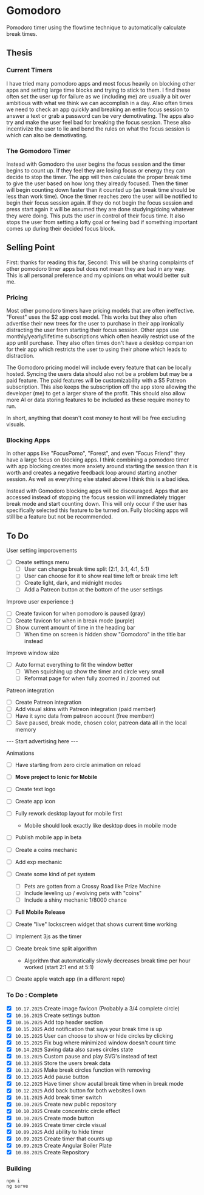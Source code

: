 
# Gomodoro
Pomodoro timer using the flowtime technique to automatically calculate break times.

## Thesis
### Current Timers
I have tried many pomodoro apps and most focus heavily on blocking other apps and setting large time blocks and trying to stick to them. I find these often set the user up for failure as we (including me) are usually a bit over ambitious with what we think we can accomplish in a day. Also often times we need to check an app quickly and breaking an entire focus session to answer a text or grab a password can be very demotivating. The apps also try and make the user feel bad for breaking the focus session. These also incentivize the user to lie and bend the rules on what the focus session is which can also be demotivating.

### The Gomodoro Timer
Instead with Gomodoro the user begins the focus session and the timer begins to count up. If they feel they are losing focus or energy they can decide to stop the timer. The app will then calculate the proper break time to give the user based on how long they already focused. Then the timer will begin counting down faster than it counted up (as break time should be less than work time). Once the timer reaches zero the user will be notified to begin their focus session again. If they do not begin the focus session and press start again it will be assumed they are done studying/doing whatever they were doing. This puts the user in control of their focus time. It also stops the user from setting a lofty goal or feeling bad if something important comes up during their decided focus block.

## Selling Point
First: thanks for reading this far, Second: This will be sharing complaints of other pomodoro timer apps but does not mean they are bad in any way. This is all personal preference and my opinions on what would better suit me.

### Pricing
Most other pomodoro timers have pricing models that are often ineffective. "Forest" uses the $2 app cost model. This works but they also often advertise their new trees for the user to purchase in their app ironically distracting the user from starting their focus session. Other apps use monthly/yearly/lifetime subscriptions which often heavily restrict use of the app until purchase. They also often times don't have a desktop companion for their app which restricts the user to using their phone which leads to distraction.

The Gomodoro pricing model will include every feature that can be locally hosted. Syncing the users data should also not be a problem but may be a paid feature. The paid features will be customizability with a $5 Patreon subscription. This also keeps the subscription off the app store allowing the developer (me) to get a larger share of the profit. This should also allow more AI or data storing features to be included as these require money to run.

In short, anything that doesn't cost money to host will be free excluding visuals.

### Blocking Apps
In other apps like "FocusPomo", "Forest", and even "Focus Friend" they have a large focus on blocking apps. I think combining a pomodoro timer with app blocking creates more anxiety around starting the session than it is worth and creates a negative feedback loop around starting another session. As well as everything else stated above I think this is a bad idea.

Instead with Gomodoro blocking apps will be discouraged. Apps that are accessed instead of stopping the focus session will immediately trigger break mode and start counting down. This will only occur if the user has specifically selected this feature to be turned on. Fully blocking apps will still be a feature but not be recommended.

## To Do

User setting imporovements
- [ ] Create settings menu 
    - [ ] User can change break time split (2:1, 3:1, 4:1, 5:1)
    - [ ] User can choose for it to show real time left or break time left
    - [ ] Create light, dark, and midnight modes
    - [ ] Add a Patreon button at the bottom of the user settings

Improve user experience :)
- [ ] Create favicon for when pomodoro is paused (gray)
- [ ] Create favicon for when in break mode (purple)
- [ ] Show current amount of time in the heading bar
    - [ ] When time on screen is hidden show "Gomodoro" in the title bar instead

Improve window size
- [ ] Auto format everything to fit the window better
    - [ ] When squishing up show the timer and circle very small
    - [ ] Reformat page for when fully zoomed in / zoomed out

Patreon integration
- [ ] Create Patreon integration
- [ ] Add visual skins with Patreon integration (paid member)
- [ ] Have it sync data from patreon account (free memberr)
- [ ] Save paused, break mode, chosen color, patreon data all in the local memory

--- Start advertising here ---

Animations
- [ ] Have starting from zero circle animation on reload

- [ ] **Move project to Ionic for Mobile**
- [ ] Create text logo
- [ ] Create app icon
- [ ] Fully rework desktop layout for mobile first
    - Mobile should look exactly like desktop does in mobile mode
- [ ] Publish mobile app in beta

- [ ] Create a coins mechanic
- [ ] Add exp mechanic
- [ ] Create some kind of pet system
    - [ ] Pets are gotten from a Crossy Road like Prize Machine
    - [ ] Include leveling up / evolving pets with "coins"
    - [ ] Include a shiny mechanic 1/8000 chance

- [ ] **Full Mobile Release**
- [ ] Create "live" lockscreen widget that shows current time working
- [ ] Implement 3js as the timer
- [ ] Create break time split algorithm 
    - Algorithm that automatically slowly decreases break time per hour worked (start 2:1 end at 5:1)

- [ ] Create apple watch app (in a different repo)

### To Do : Complete
- [X] `10.17.2025` Create image favicon (Probably a 3/4 complete circle)
- [X] `10.16.2025` Create settings button
- [X] `10.16.2025` Add top header section
- [X] `10.15.2025` Add notification that says your break time is up
- [X] `10.15.2025` User can choose to show or hide circles by clicking
- [X] `10.15.2025` Fix bug where minimized window doesn't count time
- [X] `10.14.2025` Saving data also saves circles state
- [X] `10.13.2025` Custom pause and play SVG's instead of text
- [X] `10.13.2025` Store the users break data
- [X] `10.13.2025` Make break circles function with removing 
- [X] `10.13.2025` Add pause button
- [X] `10.12.2025` Have timer show acutal break time when in break mode
- [X] `10.12.2025` Add back button for both websites I own
- [X] `10.11.2025` Add break timer switch
- [X] `10.10.2025` Create new public repository
- [X] `10.10.2025` Create concentric circle effect
- [X] `10.10.2025` Create mode button
- [X] `10.09.2025` Create timer circle visual
- [X] `10.09.2025` Add ability to hide timer
- [X] `10.09.2025` Create timer that counts up
- [X] `10.09.2025` Create Angular Boiler Plate
- [X] `10.08.2025` Create Repository

### Building
```
npm i
ng serve
```